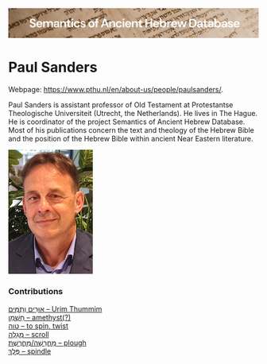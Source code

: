<html><body><img id="banner" src="../../images/banners/banner.png" alt="banner" /></body></html>

# Paul Sanders

Webpage: <a href="https://www.pthu.nl/en/about-us/people/paulsanders/">https://www.pthu.nl/en/about-us/people/paulsanders/</a>.

Paul Sanders is assistant professor of Old Testament at Protestantse Theologische Universiteit (Utrecht, the Netherlands). He lives in The Hague. He is coordinator of the project Semantics of Ancient Hebrew Database. Most of his publications concern the text and theology of the Hebrew Bible and the position of the Hebrew Bible within ancient Near Eastern literature.

![paul sanders](../images/photos/paul_sanders.jpg "Paul Sanders")



### Contributions
[אוּרִים וְתֻמִּים – Urim Thummim](../words/2urim_wthummim.md)<br>[חַשְׁמַן – amethyst(?)](../words/chashman.md)<br>[טוה – to spin, twist](../words/t-w-h.md)<br>[מְגִלָּה – scroll](../words/mgillah.md)<br>[מַחֲרֵשָׁה/מַחֲרֶשֶׁת – plough](../words/machareshah.md)<br>[פֶּלֶךְ – spindle](../words/pelek.md)<br>